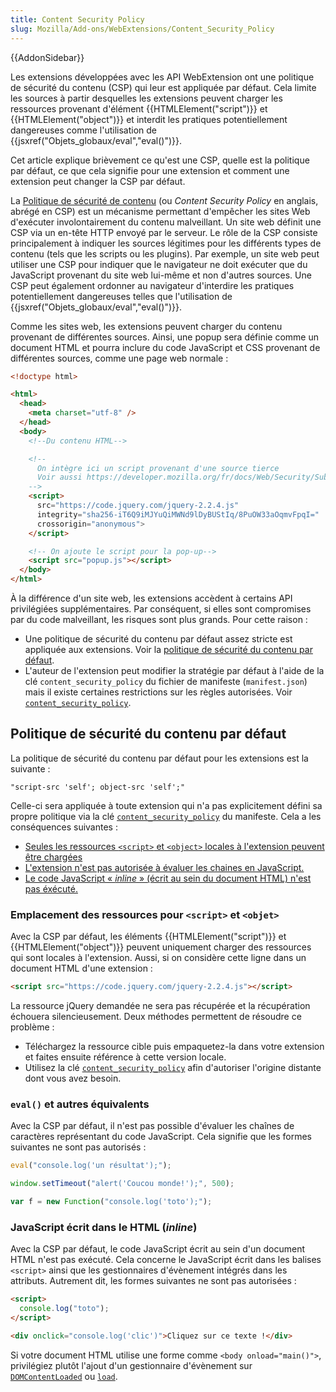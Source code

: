 ```yaml
---
title: Content Security Policy
slug: Mozilla/Add-ons/WebExtensions/Content_Security_Policy
---
```


{{AddonSidebar}}

Les extensions développées avec les API WebExtension ont une politique de sécurité du contenu (CSP) qui leur est appliquée par défaut. Cela limite les sources à partir desquelles les extensions peuvent charger les ressources provenant d'élément {{HTMLElement("script")}} et {{HTMLElement("object")}} et interdit les pratiques potentiellement dangereuses comme l'utilisation de {{jsxref("Objets_globaux/eval","eval()")}}.

Cet article explique brièvement ce qu'est une CSP, quelle est la politique par défaut, ce que cela signifie pour une extension et comment une extension peut changer la CSP par défaut.

La [Politique de sécurité de contenu](/fr/docs/Web/HTTP/CSP) (ou _Content Security Policy_ en anglais, abrégé en CSP) est un mécanisme permettant d'empêcher les sites Web d'exécuter involontairement du contenu malveillant. Un site web définit une CSP via un en-tête HTTP envoyé par le serveur. Le rôle de la CSP consiste principalement à indiquer les sources légitimes pour les différents types de contenu (tels que les scripts ou les plugins). Par exemple, un site web peut utiliser une CSP pour indiquer que le navigateur ne doit exécuter que du JavaScript provenant du site web lui-même et non d'autres sources. Une CSP peut également ordonner au navigateur d'interdire les pratiques potentiellement dangereuses telles que l'utilisation de {{jsxref("Objets_globaux/eval","eval()")}}.

Comme les sites web, les extensions peuvent charger du contenu provenant de différentes sources. Ainsi, une popup sera définie comme un document HTML et pourra inclure du code JavaScript et CSS provenant de différentes sources, comme une page web normale :

```html
<!doctype html>

<html>
  <head>
    <meta charset="utf-8" />
  </head>
  <body>
    <!--Du contenu HTML-->

    <!--
      On intègre ici un script provenant d'une source tierce
      Voir aussi https://developer.mozilla.org/fr/docs/Web/Security/Subresource_Integrity.
    -->
    <script>
      src="https://code.jquery.com/jquery-2.2.4.js"
      integrity="sha256-iT6Q9iMJYuQiMWNd9lDyBUStIq/8PuOW33aOqmvFpqI="
      crossorigin="anonymous">
    </script>

    <!-- On ajoute le script pour la pop-up-->
    <script src="popup.js"></script>
  </body>
</html>
```

À la différence d'un site web, les extensions accèdent à certains API privilégiées supplémentaires. Par conséquent, si elles sont compromises par du code malveillant, les risques sont plus grands. Pour cette raison :

- Une politique de sécurité du contenu par défaut assez stricte est appliquée aux extensions. Voir la [politique de sécurité du contenu par défaut](#Default).
- L'auteur de l'extension peut modifier la stratégie par défaut à l'aide de la clé `content_security_policy` du fichier de manifeste (`manifest.json`) mais il existe certaines restrictions sur les règles autorisées. Voir [`content_security_policy`](/fr/Add-ons/WebExtensions/manifest.json/content_security_policy).

## Politique de sécurité du contenu par défaut

La politique de sécurité du contenu par défaut pour les extensions est la suivante :

```
"script-src 'self'; object-src 'self';"
```

Celle-ci sera appliquée à toute extension qui n'a pas explicitement défini sa propre politique via la clé [`content_security_policy`](/fr/Add-ons/WebExtensions/manifest.json/content_security_policy) du manifeste. Cela a les conséquences suivantes :

- [Seules les ressources `<script>` et `<object>` locales à l'extension peuvent être chargées](#script_ressources)
- [L'extension n'est pas autorisée à évaluer les chaines en JavaScript.](#eval)
- [Le code JavaScript « _inline_ » (écrit au sein du document HTML) n'est pas éxécuté.](/fr/Add-ons/WebExtensions/Content_Security_Policy#Inline_JavaScript)

### Emplacement des ressources pour `<script>` et `<objet>`

Avec la CSP par défaut, les éléments {{HTMLElement("script")}} et {{HTMLElement("object")}} peuvent uniquement charger des ressources qui sont locales à l'extension. Aussi, si on considère cette ligne dans un document HTML d'une extension :

```html
<script src="https://code.jquery.com/jquery-2.2.4.js"></script>
```

La ressource jQuery demandée ne sera pas récupérée et la récupération échouera silencieusement. Deux méthodes permettent de résoudre ce problème :

- Téléchargez la ressource cible puis empaquetez-la dans votre extension et faites ensuite référence à cette version locale.
- Utilisez la clé [`content_security_policy`](/fr/Add-ons/WebExtensions/manifest.json/content_security_policy) afin d'autoriser l'origine distante dont vous avez besoin.

### `eval()` et autres équivalents

Avec la CSP par défaut, il n'est pas possible d'évaluer les chaînes de caractères représentant du code JavaScript. Cela signifie que les formes suivantes ne sont pas autorisés :

```js
eval("console.log('un résultat');");
```

```js
window.setTimeout("alert('Coucou monde!');", 500);
```

```js
var f = new Function("console.log('toto');");
```

### JavaScript écrit dans le HTML (_inline_)

Avec la CSP par défaut, le code JavaScript écrit au sein d'un document HTML n'est pas exécuté. Cela concerne le JavaScript écrit dans les balises `<script>` ainsi que les gestionnaires d'évènement intégrés dans les attributs. Autrement dit, les formes suivantes ne sont pas autorisées :

```html
<script>
  console.log("toto");
</script>
```

```html
<div onclick="console.log('clic')">Cliquez sur ce texte !</div>
```

Si votre document HTML utilise une forme comme `<body onload="main()">`, privilégiez plutôt l'ajout d'un gestionnaire d'évènement sur [`DOMContentLoaded`](/fr/docs/Web/Events/DOMContentLoaded) ou [`load`](/fr/docs/Web/Events/load).
